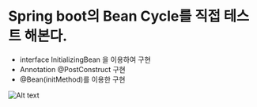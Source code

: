 # Spring boot의 Bean Cycle를 직접 테스트 해본다.
- interface InitializingBean 을 이용하여 구현
- Annotation @PostConstruct 구현
- @Bean(initMethod)를 이용한 구현 

![Alt text](https://monosnap.com/image/xRCTNf3J9o1lb2VoHQ8brlPKODzEJP.png)